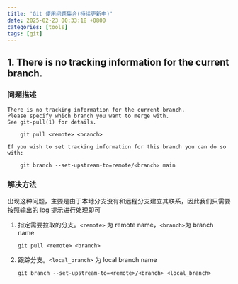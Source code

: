 ```yaml
---
title: 'Git 使用问题集合(持续更新中)'
date: 2025-02-23 00:33:18 +0800
categories: [tools]
tags: [git]
---
```


## 1. There is no tracking information for the current branch.

### 问题描述
```shell
There is no tracking information for the current branch.
Please specify which branch you want to merge with.
See git-pull(1) for details.

    git pull <remote> <branch>

If you wish to set tracking information for this branch you can do so with:

    git branch --set-upstream-to=remote/<branch> main
```

### 解决方法

出现这种问题，主要是由于本地分支没有和远程分支建立其联系，因此我们只需要按照输出的 log 提示进行处理即可
1. 指定需要拉取的分支。`<remote>` 为 remote name，`<branch>`为 branch name
   ```shell
   git pull <remote> <branch>
   ```
2. 跟踪分支。`<local_branch>` 为 local branch name
   ```shell
   git branch --set-upstream-to=<remote>/<branch> <local_branch>
   ```

